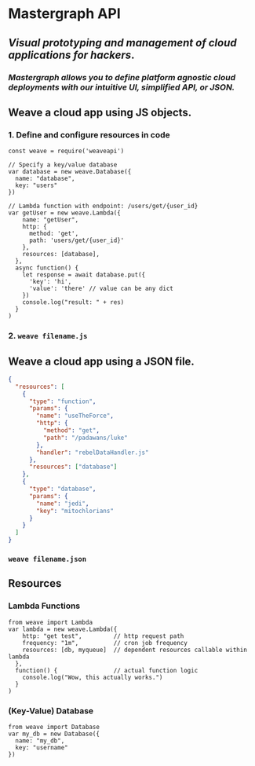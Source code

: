 # Mastergraph API
## *Visual prototyping and management of cloud applications for hackers*.
### *Mastergraph allows you to define platform agnostic cloud deployments with our intuitive UI, simplified API, or JSON.*

## Weave a cloud app using JS objects.
### 1. Define and configure resources in code
``` node
const weave = require('weaveapi')

// Specify a key/value database
var database = new weave.Database({
  name: "database",
  key: "users"
})

// Lambda function with endpoint: /users/get/{user_id}
var getUser = new weave.Lambda({
    name: "getUser",
    http: {
      method: 'get',
      path: 'users/get/{user_id}'
    },
    resources: [database],
  },
  async function() {
    let response = await database.put({
      'key': 'hi',
      'value': 'there' // value can be any dict
    })
    console.log("result: " + res)
  }
)

```
### 2. `weave filename.js`

## Weave a cloud app using a JSON file.
``` json
{
  "resources": [
    {
      "type": "function",
      "params": {
        "name": "useTheForce",
        "http": {
          "method": "get",
          "path": "/padawans/luke"
        },
        "handler": "rebelDataHandler.js"
      },
      "resources": ["database"]
    },
    {
      "type": "database",
      "params": {
        "name": "jedi",
        "key": "mitochlorians"
      }
    }
  ]
}
```
### `weave filename.json`

## Resources
### Lambda Functions
``` node
from weave import Lambda
var lambda = new weave.Lambda({
    http: "get test",         // http request path
    frequency: "1m",          // cron job frequency
    resources: [db, myqueue]  // dependent resources callable within lambda
  },
  function() {                // actual function logic
    console.log("Wow, this actually works.")
  }
)
```
### (Key-Value) Database
``` node
from weave import Database
var my_db = new Database({
  name: "my_db",
  key: "username"
})
```
